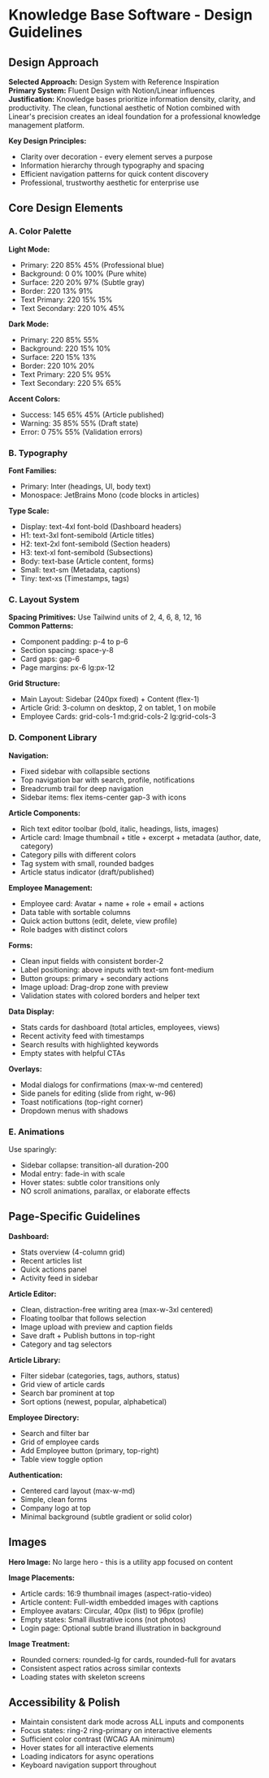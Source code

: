 # Knowledge Base Software - Design Guidelines

## Design Approach

**Selected Approach:** Design System with Reference Inspiration  
**Primary System:** Fluent Design with Notion/Linear influences  
**Justification:** Knowledge bases prioritize information density, clarity, and productivity. The clean, functional aesthetic of Notion combined with Linear's precision creates an ideal foundation for a professional knowledge management platform.

**Key Design Principles:**
- Clarity over decoration - every element serves a purpose
- Information hierarchy through typography and spacing
- Efficient navigation patterns for quick content discovery
- Professional, trustworthy aesthetic for enterprise use

## Core Design Elements

### A. Color Palette

**Light Mode:**
- Primary: 220 85% 45% (Professional blue)
- Background: 0 0% 100% (Pure white)
- Surface: 220 20% 97% (Subtle gray)
- Border: 220 13% 91%
- Text Primary: 220 15% 15%
- Text Secondary: 220 10% 45%

**Dark Mode:**
- Primary: 220 85% 55%
- Background: 220 15% 10%
- Surface: 220 15% 13%
- Border: 220 10% 20%
- Text Primary: 220 5% 95%
- Text Secondary: 220 5% 65%

**Accent Colors:**
- Success: 145 65% 45% (Article published)
- Warning: 35 85% 55% (Draft state)
- Error: 0 75% 55% (Validation errors)

### B. Typography

**Font Families:**
- Primary: Inter (headings, UI, body text)
- Monospace: JetBrains Mono (code blocks in articles)

**Type Scale:**
- Display: text-4xl font-bold (Dashboard headers)
- H1: text-3xl font-semibold (Article titles)
- H2: text-2xl font-semibold (Section headers)
- H3: text-xl font-semibold (Subsections)
- Body: text-base (Article content, forms)
- Small: text-sm (Metadata, captions)
- Tiny: text-xs (Timestamps, tags)

### C. Layout System

**Spacing Primitives:** Use Tailwind units of 2, 4, 6, 8, 12, 16  
**Common Patterns:**
- Component padding: p-4 to p-6
- Section spacing: space-y-8
- Card gaps: gap-6
- Page margins: px-6 lg:px-12

**Grid Structure:**
- Main Layout: Sidebar (240px fixed) + Content (flex-1)
- Article Grid: 3-column on desktop, 2 on tablet, 1 on mobile
- Employee Cards: grid-cols-1 md:grid-cols-2 lg:grid-cols-3

### D. Component Library

**Navigation:**
- Fixed sidebar with collapsible sections
- Top navigation bar with search, profile, notifications
- Breadcrumb trail for deep navigation
- Sidebar items: flex items-center gap-3 with icons

**Article Components:**
- Rich text editor toolbar (bold, italic, headings, lists, images)
- Article card: Image thumbnail + title + excerpt + metadata (author, date, category)
- Category pills with different colors
- Tag system with small, rounded badges
- Article status indicator (draft/published)

**Employee Management:**
- Employee card: Avatar + name + role + email + actions
- Data table with sortable columns
- Quick action buttons (edit, delete, view profile)
- Role badges with distinct colors

**Forms:**
- Clean input fields with consistent border-2
- Label positioning: above inputs with text-sm font-medium
- Button groups: primary + secondary actions
- Image upload: Drag-drop zone with preview
- Validation states with colored borders and helper text

**Data Display:**
- Stats cards for dashboard (total articles, employees, views)
- Recent activity feed with timestamps
- Search results with highlighted keywords
- Empty states with helpful CTAs

**Overlays:**
- Modal dialogs for confirmations (max-w-md centered)
- Side panels for editing (slide from right, w-96)
- Toast notifications (top-right corner)
- Dropdown menus with shadows

### E. Animations

Use sparingly:
- Sidebar collapse: transition-all duration-200
- Modal entry: fade-in with scale
- Hover states: subtle color transitions only
- NO scroll animations, parallax, or elaborate effects

## Page-Specific Guidelines

**Dashboard:**
- Stats overview (4-column grid)
- Recent articles list
- Quick actions panel
- Activity feed in sidebar

**Article Editor:**
- Clean, distraction-free writing area (max-w-3xl centered)
- Floating toolbar that follows selection
- Image upload with preview and caption fields
- Save draft + Publish buttons in top-right
- Category and tag selectors

**Article Library:**
- Filter sidebar (categories, tags, authors, status)
- Grid view of article cards
- Search bar prominent at top
- Sort options (newest, popular, alphabetical)

**Employee Directory:**
- Search and filter bar
- Grid of employee cards
- Add Employee button (primary, top-right)
- Table view toggle option

**Authentication:**
- Centered card layout (max-w-md)
- Simple, clean forms
- Company logo at top
- Minimal background (subtle gradient or solid color)

## Images

**Hero Image:** No large hero - this is a utility app focused on content  

**Image Placements:**
- Article cards: 16:9 thumbnail images (aspect-ratio-video)
- Article content: Full-width embedded images with captions
- Employee avatars: Circular, 40px (list) to 96px (profile)
- Empty states: Small illustrative icons (not photos)
- Login page: Optional subtle brand illustration in background

**Image Treatment:**
- Rounded corners: rounded-lg for cards, rounded-full for avatars
- Consistent aspect ratios across similar contexts
- Loading states with skeleton screens

## Accessibility & Polish

- Maintain consistent dark mode across ALL inputs and components
- Focus states: ring-2 ring-primary on interactive elements
- Sufficient color contrast (WCAG AA minimum)
- Hover states for all interactive elements
- Loading indicators for async operations
- Keyboard navigation support throughout